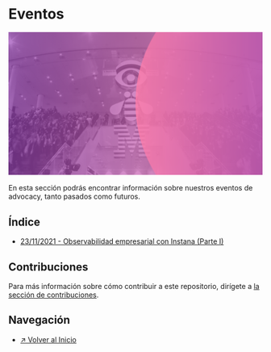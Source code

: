 # Eventos

![Eventos de Advocacy](./../images/section_eventos_logo.png)

En esta sección podrás encontrar información sobre nuestros eventos de advocacy, tanto pasados como futuros.

## Índice

- [23/11/2021 - Observabilidad empresarial con Instana (Parte I)](./joint-workshops/20211123%20-%20Observabilidad%20empresarial%20con%20Instana%20(Parte%20I)/README.md)


<!-- > FORMATO PARA AGREGAR UN NUEVO EVENTO AL ÍNDICE (COPIAR LINEA DE ABAJO) <-->
<!-- > - [Título Completo del Evento](./YYYYMMDD - nombre-evento/README.md) <-->

## Contribuciones

Para más información sobre cómo contribuir a este repositorio, dirígete a [la sección de contribuciones](../../../docs/CONTRIBUITING.md).

## Navegación

- [↗ Volver al Inicio](../README.md)